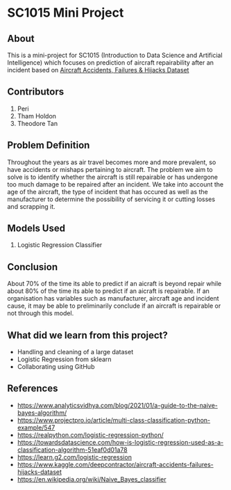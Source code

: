 # SC1015 Mini Project

## About
This is a mini-project for SC1015 (Introduction to Data Science and Artificial Intelligence) which focuses on prediction of aircraft repairability after an incident based on [Aircraft Accidents, Failures & Hijacks Dataset](https://www.kaggle.com/datasets/deepcontractor/aircraft-accidents-failures-hijacks-dataset)

## Contributors
1) Peri
2) Tham Holdon
3) Theodore Tan

## Problem Definition
Throughout the years as air travel becomes more and more prevalent, so have accidents or mishaps pertaining to aircraft. The problem we aim to solve is to identify whether the aircraft is still repairable or has undergone too much damage to be repaired after an incident. We take into account the age of the aircraft, the type of incident that has occured as well as the manufacturer to determine the possibility of servicing it or cutting losses and scrapping it.

## Models Used
1) Logistic Regression Classifier

## Conclusion
About 70% of the time its able to predict if an aicraft is beyond repair while about 80% of the time its able to predict if an aicraft is repairable. If an organisation has variables such as manufacturer, aircraft age and incident cause, it may be able to preliminarily conclude if an aircraft is repairable or not through this model.

## What did we learn from this project?
* Handling and cleaning of a large dataset
* Logistic Regression from sklearn
* Collaborating using GitHub

## References
* https://www.analyticsvidhya.com/blog/2021/01/a-guide-to-the-naive-bayes-algorithm/
* https://www.projectpro.io/article/multi-class-classification-python-example/547
* https://realpython.com/logistic-regression-python/
* https://towardsdatascience.com/how-is-logistic-regression-used-as-a-classification-algorithm-51eaf0d01a78
* https://learn.g2.com/logistic-regression
* https://www.kaggle.com/deepcontractor/aircraft-accidents-failures-hijacks-dataset
* https://en.wikipedia.org/wiki/Naive_Bayes_classifier

